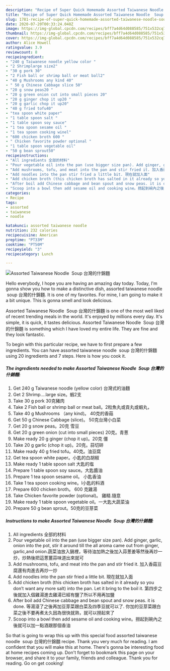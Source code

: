 ```yaml
---
description: "Recipe of Super Quick Homemade Assorted Taiwanese Noodle  Soup 台灣的什錦麵"
title: "Recipe of Super Quick Homemade Assorted Taiwanese Noodle  Soup 台灣的什錦麵"
slug: 1781-recipe-of-super-quick-homemade-assorted-taiwanese-noodle-soup
date: 2020-07-20T00:33:24.048Z
image: https://img-global.cpcdn.com/recipes/bff7a4d64d088585/751x532cq70/assorted-taiwanese-noodle-soup-台灣的什錦麵-recipe-main-photo.jpg
thumbnail: https://img-global.cpcdn.com/recipes/bff7a4d64d088585/751x532cq70/assorted-taiwanese-noodle-soup-台灣的什錦麵-recipe-main-photo.jpg
cover: https://img-global.cpcdn.com/recipes/bff7a4d64d088585/751x532cq70/assorted-taiwanese-noodle-soup-台灣的什錦麵-recipe-main-photo.jpg
author: Alice Howell
ratingvalue: 3.9
reviewcount: 8
recipeingredient:
- "240 g Taiwanese noodle yellow color "
- "2 Shrimplarge size2"
- "30 g pork 30"
- "2 Fish ball or shrimp ball or meat ball2"
- "40 g Mushrooms any kind 40"
- " 50 g Chinese Cabbage slice 50"
- "20 g snow peas20 "
- "20 g green onion cut into small pieces 20"
- "20 g ginger chop it up20 "
- "20 g garlic chop it up20"
- "40 g fried tofu40"
- "tea spoon white paper"
- "1 table spoon salt "
- "1 table spoon soy sauce"
- "1 tea spoon sesame oil "
- "1 tea spoon cooking winel"
- "600 chicken broth 600 "
- " Chicken favorite powder optional "
- "1 table spoon vegetable oil"
- "50 g bean sprout50"
recipeinstructions:
- "All ingredients 全部的材料"
- "Pour vegetable oil into the pan (use bigger size pan). Add ginger, garlic, onion into the pot, stir it around till the all aroma came out from ginger, garlic,and onion.蔬菜油放入鍋裡，等待油加熱之後加入蒜蔥姜等然後再炒一炒，炒熱後把這蔥薑蒜味道出來就可"
- "Add mushrooms, tofu, and meat into the pan and stir fried it. 加入香菇豆腐還有肉進去再炒一炒"
- "Add noodles into the pan stir fried a little bit. 現在就加入面"
- "Add chicken broth (this chicken broth has salted in it already so you don’t want any more salt) into the pan. Let it bring to the boil it. 第四步之後就加入個雞湯進去雞湯已經有鹽了所以不用再加鹽"
- "After boil add Chinese cabbage and bean spout and snow peas. it is done. 等湯滾了之後再加豆芽菜跟白菜及四季豆就可以了. 你加的豆芽菜跟白菜之後不要再煮太久因為很快就熟，就可以撈起來了"
- "Scoop into a bowl then add sesame oil and cooking wine。撈起到碗內之後就可以加一點酒跟那個香油"
categories:
- Recipe
tags:
- assorted
- taiwanese
- noodle

katakunci: assorted taiwanese noodle 
nutrition: 232 calories
recipecuisine: American
preptime: "PT33M"
cooktime: "PT50M"
recipeyield: "3"
recipecategory: Lunch

---
```



![Assorted Taiwanese Noodle  Soup 台灣的什錦麵](https://img-global.cpcdn.com/recipes/bff7a4d64d088585/751x532cq70/assorted-taiwanese-noodle-soup-台灣的什錦麵-recipe-main-photo.jpg)

Hello everybody, I hope you are having an amazing day today. Today, I'm gonna show you how to make a distinctive dish, assorted taiwanese noodle  soup 台灣的什錦麵. It is one of my favorites. For mine, I am going to make it a bit unique. This is gonna smell and look delicious.

Assorted Taiwanese Noodle  Soup 台灣的什錦麵 is one of the most well liked of recent trending meals in the world. It's enjoyed by millions every day. It's simple, it is quick, it tastes delicious. Assorted Taiwanese Noodle  Soup 台灣的什錦麵 is something which I have loved my entire life. They are fine and they look fantastic.




To begin with this particular recipe, we have to first prepare a few ingredients. You can have assorted taiwanese noodle  soup 台灣的什錦麵 using 20 ingredients and 7 steps. Here is how you cook it.

<!--inarticleads1-->

##### The ingredients needed to make Assorted Taiwanese Noodle  Soup 台灣的什錦麵:

1. Get 240 g Taiwanese noodle (yellow color) 台灣式的油麵
1. Get 2 Shrimp....large size。蝦2支
1. Take 30 g pork 30克豬肉
1. Take 2 Fish ball or shrimp ball or meat ball。2粒魚丸或貢丸或蝦丸，
1. Take 40 g Mushrooms （any kind)。 40克的香菇
1. Get  50 g Chinese Cabbage (slice)。 50克台灣小白菜
1. Get 20 g snow peas。20克 雪豆
1. Get 20 g green onion (cut into small pieces) 20克。青蔥
1. Make ready 20 g ginger (chop it up)。20克 僵
1. Take 20 g garlic (chop it up)。20克。蒜切碎
1. Make ready 40 g fried tofu。40克。油豆腐
1. Get tea spoon white paper。小匙的白胡椒
1. Make ready 1 table spoon salt 大匙的塩
1. Prepare 1 table spoon soy sauce。大匙醬油
1. Prepare 1 tea spoon sesame oil。 小匙香油
1. Take 1 tea spoon cooking wine。l小匙的料酒
1. Prepare 600 chicken broth。 600 克雞湯
1. Take  Chicken favorite powder (optional)。 雞精.隨意
1. Make ready 1 table spoon vegetable oil。一大匙大蔬菜油
1. Prepare 50 g bean sprout。50克的豆芽菜




<!--inarticleads2-->

##### Instructions to make Assorted Taiwanese Noodle  Soup 台灣的什錦麵:

1. All ingredients 全部的材料
1. Pour vegetable oil into the pan (use bigger size pan). Add ginger, garlic, onion into the pot, stir it around till the all aroma came out from ginger, garlic,and onion.蔬菜油放入鍋裡，等待油加熱之後加入蒜蔥姜等然後再炒一炒，炒熱後把這蔥薑蒜味道出來就可
1. Add mushrooms, tofu, and meat into the pan and stir fried it. 加入香菇豆腐還有肉進去再炒一炒
1. Add noodles into the pan stir fried a little bit. 現在就加入面
1. Add chicken broth (this chicken broth has salted in it already so you don’t want any more salt) into the pan. Let it bring to the boil it. 第四步之後就加入個雞湯進去雞湯已經有鹽了所以不用再加鹽
1. After boil add Chinese cabbage and bean spout and snow peas. it is done. 等湯滾了之後再加豆芽菜跟白菜及四季豆就可以了. 你加的豆芽菜跟白菜之後不要再煮太久因為很快就熟，就可以撈起來了
1. Scoop into a bowl then add sesame oil and cooking wine。撈起到碗內之後就可以加一點酒跟那個香油




So that is going to wrap this up with this special food assorted taiwanese noodle  soup 台灣的什錦麵 recipe. Thank you very much for reading. I am confident that you will make this at home. There's gonna be interesting food at home recipes coming up. Don't forget to bookmark this page on your browser, and share it to your family, friends and colleague. Thank you for reading. Go on get cooking!
